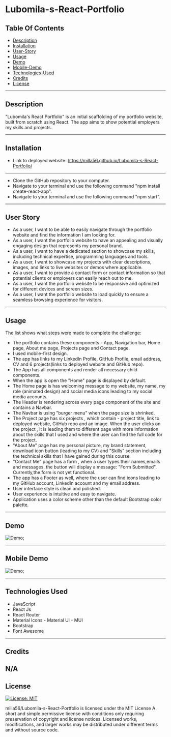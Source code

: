 # Lubomila-s-React-Portfolio

 ## Table Of Contents
  - [Description](#description)
  - [Installation](#installation)
  - [User-Story](#user-story)
  - [Usage](#usage)
  - [Demo](#demo)
  - [Mobile-Demo](#mobile-demo)
  - [Technologies-Used](#technologies-used)
  - [Credits](#credits)
  - [License](#license)

--- 

## Description
"Lubomila's React Portfolio" is an initial scaffolding of my portfolio website, built from scratch using React. The app aims to show potential employers my skills and projects.

--- 

## Installation
 
- Link to deployed website: https://milla56.github.io/Lubomila-s-React-Portfolio/ 
--- 

- Clone the GitHub repository to your computer.
- Navigate to your terminal and use the following command "npm install create-react-app".
- Navigate to your terminal and use the following command "npm start".

 
---

## User Story 
- As a user, I want to be able to easily navigate through the portfolio website and find the information I am looking for.
- As a user, I want the portfolio website to have an appealing and visually engaging design that represents my personal brand.
- As a user, I want to have a dedicated section to showcase my skills, including technical expertise, programming languages and tools.
- As a user, I want to showcase my projects with clear descriptions, images, and links to live websites or demos where applicable.
- As a user, I want to provide a contact form or contact information so that potential clients or employers can easily reach out to me.
- As a user, I want the portfolio website to be responsive and optimized for different devices and screen sizes.
- As a user, I want the portfolio website to load quickly to ensure a seamless browsing experience for visitors.


---


## Usage
The list shows what steps were made to complete the challenge:
- The portfolio contains these components - App, Navigation bar, Home page, About me page, Projects page and Contact page.
- I used mobile-first design.
- The app has links to my LinkedIn Profile, GitHub Profile, email address, CV and 6 projects(links to deployed website and GitHub repo).
- The App has all components and render all necessary child components.
- When the app is open the "Home" page is displayed by default.
- The Home page is has welcoming message to my website, my name, my role (animated design) and social media icons leading to my social media accounts.
- The Header is rendering across every page component of the site and contains a Navbar.
- The Navbar is using "burger menu" when the page size is shrinked.
- The Project page has six projects , which contain - project title, link to deployed website, GitHub repo and an image. When the user clicks on the project , it is leading them to different page with more information about the skills that I used and where the user can find the full code for the project.
- "About Me" page has my personal picture, my brand statement, download icon button (leading to my CV) and "Skills" section including the technical skills that I have gained during this course.
- "Contact Me" page has a form , when a user types their names,emails and messages, the button will display a message: "Form Submitted". Currently,the form is not yet functional. 
- The app has a Footer as well, where the user can find icons leading to my GitHub account, LinkedIn account and my email address.
- User interface style is clean and polished.
- User experience is intuitive and easy to navigate.
- Application uses a color scheme other than the default Bootstrap color palette.


---


## Demo
![Demo](./src/images/demo.gif);

---

## Mobile Demo
![Demo](./src/images/mobile.gif);

---




## Technologies Used
- JavaScript
- React Js
- React Router
- Material Icons - Material UI - MUI
- Bootstrap
- Font Awesome

---

## Credits

N/A
---


## License

[![License: MIT](https://img.shields.io/badge/License-MIT-blue.svg)](https://opensource.org/licenses/MIT)

milla56/Lubomila-s-React-Portfolio is licensed under the
MIT License
A short and simple permissive license with conditions only requiring preservation of copyright and license notices. Licensed works, modifications, and larger works may be distributed under different terms and without source code.